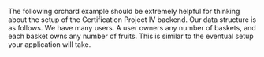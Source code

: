 The following orchard example should be extremely helpful for thinking about the setup of the Certification Project IV backend.
Our data structure is as follows. We have many users. A user owners any number of baskets, and each basket owns any number of fruits.
This is similar to the eventual setup your application will take. 
